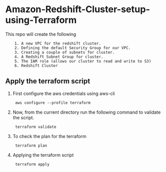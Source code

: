 # Amazon-Redshift-Cluster-setup-using-Terraform

This repo will create the following

        1. A new VPC for the redshift cluster.
        2. Defining the default Security Group for our VPC.
        3. Creating a couple of subnets for cluster.
        4. A Redshift Subnet Group for cluster.
        5. The IAM role (allows our cluster to read and write to S3)
        6. Redshift Cluster

## Apply the terraform script

1. First configure the aws credentials using aws-cli

        aws configure --profile terraform

2. Now, from the current directory run the following command to validate the script.

        terraform validate

3. To check the plan for the terraform

        terraform plan

4. Applying the terraform script

        terraform apply

